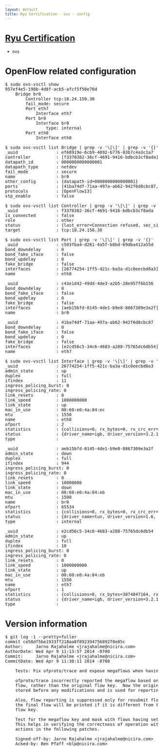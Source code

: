 ```yaml
---
layout: default
title: Ryu Certification - ovs - config
---
```

# [Ryu Certification](http://osrg.github.io/ryu/certification.html)
* ovs 

# OpenFlow related configuration
<pre>
$ sudo ovs-vsctl show
957ef4e5-198b-4d8f-acb5-afcf5f50e70d
    Bridge br0
        Controller tcp:10.24.150.30
        fail_mode: secure
        Port eth7
            Interface eth7
        Port br0
            Interface br0
                type: internal
        Port eth8
            Interface eth8

$ sudo ovs-vsctl list Bridge | grep -v '\[\]' | grep -v '{}'
_uuid               : ef68919e-6cb9-4092-b776-83b7c4a3c1a7
controller          : [f3370382-36cf-4691-9416-bdbcb3cf8ada]
datapath_id         : 0000000000000001
datapath_type       : netdev
fail_mode           : secure
name                : br0
other_config        : {datapath-id=0000000000000001}
ports               : [41ba74df-71aa-497a-ab62-942f6d8cbc87, c43e1d42-49dd-4de3-a2b5-28e957f6b156, c503fba4-d261-4a5f-b8bd-69dba412a55d]
protocols           : [OpenFlow13]
stp_enable          : false

$ sudo ovs-vsctl list Controller | grep -v '\[\]' | grep -v '{}'
_uuid               : f3370382-36cf-4691-9416-bdbcb3cf8ada
is_connected        : false
role                : other
status              : {last_error=Connection refused, sec_since_connect=922, sec_since_disconnect=2, state=BACKOFF}
target              : tcp:10.24.150.30

$ sudo ovs-vsctl list Port | grep -v '\[\]' | grep -v '{}'
_uuid               : c503fba4-d261-4a5f-b8bd-69dba412a55d
bond_downdelay      : 0
bond_fake_iface     : false
bond_updelay        : 0
fake_bridge         : false
interfaces          : [26774254-1ff5-421c-ba3a-d1c0eecbd8a3]
name                : eth8

_uuid               : c43e1d42-49dd-4de3-a2b5-28e957f6b156
bond_downdelay      : 0
bond_fake_iface     : false
bond_updelay        : 0
fake_bridge         : false
interfaces          : [aeb15bfd-0145-4de1-b9e8-8867309e3a2f]
name                : br0

_uuid               : 41ba74df-71aa-497a-ab62-942f6d8cbc87
bond_downdelay      : 0
bond_fake_iface     : false
bond_updelay        : 0
fake_bridge         : false
interfaces          : [e2cd56c5-34c6-4683-a288-75765dc6db54]
name                : eth7

$ sudo ovs-vsctl list Interface | grep -v '\[\]' | grep -v '{}'
_uuid               : 26774254-1ff5-421c-ba3a-d1c0eecbd8a3
admin_state         : up
duplex              : full
ifindex             : 11
ingress_policing_burst: 0
ingress_policing_rate: 0
link_resets         : 0
link_speed          : 1000000000
link_state          : up
mac_in_use          : 00:60:e0:4a:84:ec
mtu                 : 1550
name                : eth8
ofport              : 2
statistics          : {collisions=0, rx_bytes=0, rx_crc_err=0, rx_dropped=0, rx_errors=0, rx_frame_err=0, rx_over_err=0, rx_packets=0, tx_bytes=7143441, tx_dropped=0, tx_errors=0, tx_packets=76143}
status              : {driver_name=igb, driver_version=3.2.10-k, firmware_version=3.10-0}
type                : 

_uuid               : aeb15bfd-0145-4de1-b9e8-8867309e3a2f
admin_state         : down
duplex              : full
ifindex             : 944
ingress_policing_burst: 0
ingress_policing_rate: 0
link_resets         : 0
link_speed          : 10000000
link_state          : down
mac_in_use          : 00:60:e0:4a:84:eb
mtu                 : 1500
name                : br0
ofport              : 65534
statistics          : {collisions=0, rx_bytes=0, rx_crc_err=0, rx_dropped=0, rx_errors=0, rx_frame_err=0, rx_over_err=0, rx_packets=0, tx_bytes=0, tx_dropped=0, tx_errors=0, tx_packets=0}
status              : {driver_name=tun, driver_version=1.6, firmware_version=N/A}
type                : internal

_uuid               : e2cd56c5-34c6-4683-a288-75765dc6db54
admin_state         : up
duplex              : full
ifindex             : 10
ingress_policing_burst: 0
ingress_policing_rate: 0
link_resets         : 0
link_speed          : 1000000000
link_state          : up
mac_in_use          : 00:60:e0:4a:84:eb
mtu                 : 1550
name                : eth7
ofport              : 1
statistics          : {collisions=0, rx_bytes=3074847164, rx_crc_err=0, rx_dropped=0, rx_errors=0, rx_frame_err=0, rx_over_err=0, rx_packets=72752801, tx_bytes=0, tx_dropped=0, tx_errors=0, tx_packets=0}
status              : {driver_name=igb, driver_version=3.2.10-k, firmware_version=3.10-0}
type                : 
</pre>

# Version information
<pre>
$ git log -1 --pretty=fuller
commit ce58df5be1933ff218aa8f892394756892f0e85c
Author:     Jarno Rajahalme &lt;jrajahalme@nicira.com&gt;
AuthorDate: Wed Apr 9 11:13:57 2014 -0700
Commit:     Jarno Rajahalme &lt;jrajahalme@nicira.com&gt;
CommitDate: Wed Apr 9 11:38:11 2014 -0700

    Tests: Fix ofproto/trace and expose megaflows when having a set action.
    
    ofproto/trace incorrectly reported the megaflow based on the modified
    flow, rather than the original flow key.  Now the original flow key is
    stored before any modifications and is used for reporting the megaflow.
    
    Also, flow reporting is suppressed only for resubmit flows, so that
    the final flow will be printed if it is different from the incoming
    flow key.
    
    Test for the megaflow key and mask with flows having set actions.
    This helps in verifying the correctness of operation with masked set
    actions in the following patches.
    
    Signed-off-by: Jarno Rajahalme &lt;jrajahalme@nicira.com&gt;
    Acked-by: Ben Pfaff &lt;blp@nicira.com&gt;
</pre>
